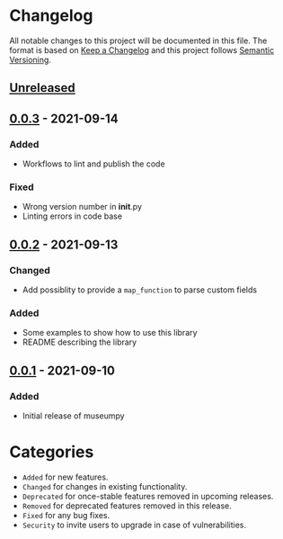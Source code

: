 # Changelog
All notable changes to this project will be documented in this file.
The format is based on [Keep a Changelog](http://keepachangelog.com/) and this project follows [Semantic Versioning](http://semver.org/).

## [Unreleased]

## [0.0.3] - 2021-09-14
### Added
- Workflows to lint and publish the code

### Fixed
- Wrong version number in __init__.py
- Linting errors in code base

## [0.0.2] - 2021-09-13
### Changed
- Add possiblity to provide a `map_function` to parse custom fields

### Added
- Some examples to show how to use this library
- README describing the library

## [0.0.1] - 2021-09-10
### Added
- Initial release of museumpy



# Categories
- `Added` for new features.
- `Changed` for changes in existing functionality.
- `Deprecated` for once-stable features removed in upcoming releases.
- `Removed` for deprecated features removed in this release.
- `Fixed` for any bug fixes.
- `Security` to invite users to upgrade in case of vulnerabilities.

[Unreleased]: https://github.com/metaodi/museumpy/compare/v0.0.3...HEAD
[0.0.3]: https://github.com/metaodi/museumpy/compare/v0.0.2...v0.0.3
[0.0.2]: https://github.com/metaodi/museumpy/compare/v0.0.1...v0.0.2
[0.0.1]: https://github.com/metaodi/museumpy/releases/tag/v0.0.1
